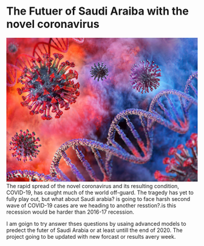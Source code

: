 # The Futuer of Saudi Araiba with the novel coronavirus
<img src="./Covid-Virus.png" alt="drawing" />
The rapid spread of the novel coronavirus and its resulting condition, COVID-19, has caught much of the world off-guard. The tragedy has yet to fully play out, but 
what about Saudi arabia? is going to face harsh second wave of COVID-19 cases are we heading to another resstion?.is this recession would be harder than 2016-17 recession. 

I am goign to try answer thses questions by usaing advanced models to predect the futer of Saudi Arabia or at least untill the end of 2020. The project going to be updated with new forcast or results avery week.

